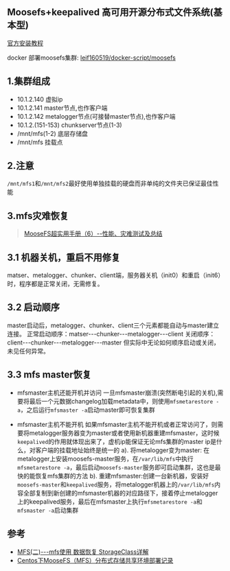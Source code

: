 ## Moosefs+keepalived 高可用开源分布式文件系统(基本型)
[官方安装教程][1]

docker 部署moosefs集群: [leif160519/docker-script/moosefs][5]

## 1.集群组成
- 10.1.2.140 虚拟ip
- 10.1.2.141 master节点,也作客户端
- 10.1.2.142 metalogger节点(可接替master节点),也作客户端
- 10.1.2.(151-153) chunkserver节点(1-3)
- /mnt/mfs(1-2) 底层存储盘
- /mnt/mfs 挂载点

## 2.注意
`/mnt/mfs1`和`/mnt/mfs2`最好使用单独挂载的硬盘而非单纯的文件夹已保证最佳性能

## 3.mfs灾难恢复
> [MooseFS超实用手册（6）--性能、灾难测试及总结][4]

## 3.1 机器关机，重启不用修复
matser、metalogger、chunker、client端，服务器关机（init0）和重启（init6）时，程序都是正常关闭，无需修复。

## 3.2 启动顺序
master启动后，metalogger、chunker、client三个元素都能自动与master建立连接。
正常启动顺序：matser---chunker---metalogger---client
关闭顺序：client---chunker---metalogger---master
但实际中无论如何顺序启动或关闭，未见任何异常。

## 3.3 mfs master恢复
- mfsmaster主机还能开机并访问
  一旦mfsmaster崩溃(突然断电引起的关机),需要将最后一个元数据changelog加载metadata中，则使用`mfsmetarestore -a`，之后运行`mfsmaster -a`启动master即可恢复集群

- mfsmaster主机不能开机
  如果mfsmaster主机不能开机或者正常访问了，则需要将metalogger服务器变为master或者使用新机器重建mfsmaster，这时候`keepalived`的作用就体现出来了，虚机ip能保证无论mfs集群的master ip是什么，对客户端的挂载地址始终是统一的
  a). 将metalogger变为master: 在metalogger上安装moosefs-master服务，在`/var/lib/mfs`中执行`mfsmetarestore -a`，最后启动`moosefs-master`服务即可启动集群，这也是最快的能恢复mfs集群的方法
  b). 重建mfsmaster:创建一台新机器，安装好`moosefs-master`和`keepalived`服务，将metalogger机器上的`/var/lib/mfs`内容全部复制到新创建的mfsmaster机器的对应路径下，接着停止metalogger上的keepalived服务，最后在mfsmaster上执行`mfsmetarestore -a`和`mfsmaster -a`启动集群

## 参考
- [MFS(二)---mfs使用 数据恢复 StorageClass详解][2]
- [Centos下MooseFS（MFS）分布式存储共享环境部署记录][3]

[1]: https://moosefs.com/download/
[2]: https://blog.csdn.net/qq_35887546/article/details/106973960
[3]: https://www.cnblogs.com/kevingrace/p/5707164.html
[4]: https://blog.51cto.com/u_15127621/2770922
[5]: https://github.com/Leif160519/docker-script/tree/master/moosefs
